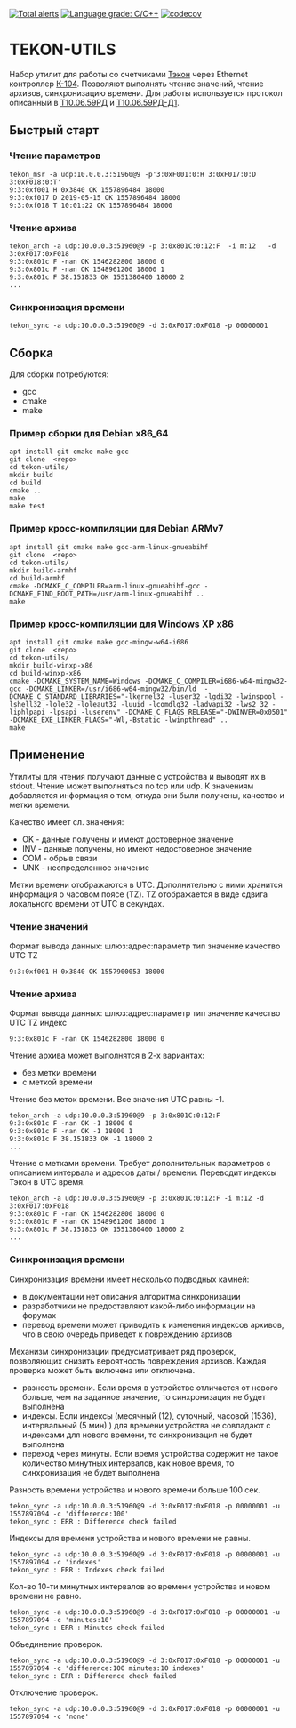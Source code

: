 [![Total alerts](https://img.shields.io/lgtm/alerts/b/alexsteam4000/tekon-utils-pub.svg?logo=lgtm&logoWidth=18)](https://lgtm.com/projects/b/alexsteam4000/tekon-utils-pub/alerts/)
[![Language grade: C/C++](https://img.shields.io/lgtm/grade/cpp/b/alexsteam4000/tekon-utils-pub.svg?logo=lgtm&logoWidth=18)](https://lgtm.com/projects/b/alexsteam4000/tekon-utils-pub/context:cpp)
[![codecov](https://codecov.io/bb/alexsteam4000/tekon-utils-pub/branch/master/graph/badge.svg)](https://codecov.io/bb/alexsteam4000/tekon-utils-pub)

# TEKON-UTILS

Набор утилит для работы со счетчиками [Тэкон](https://kreit.ru/) через Ethernet
контроллер [К-104](https://kreit.ru/products/communication/k-104.html). 
Позволяют выполнять чтение значений, чтение архивов, синхронизацию времени.
Для работы используется протокол описанный в [Т10.06.59РД](https://kreit.ru/files/prot17_6.pdf) 
и [Т10.06.59РД-Д1](https://kreit.ru/files/prot_d1.pdf).


## Быстрый старт

### Чтение параметров

```console
tekon_msr -a udp:10.0.0.3:51960@9 -p'3:0xF001:0:H 3:0xF017:0:D 3:0xF018:0:T'
9:3:0xf001 H 0x3840 OK 1557896484 18000
9:3:0xf017 D 2019-05-15 OK 1557896484 18000
9:3:0xf018 T 10:01:22 OK 1557896484 18000
```
### Чтение архива

```console
tekon_arch -a udp:10.0.0.3:51960@9 -p 3:0x801C:0:12:F  -i m:12   -d 3:0xF017:0xF018 
9:3:0x801c F -nan OK 1546282800 18000 0
9:3:0x801c F -nan OK 1548961200 18000 1
9:3:0x801c F 38.151833 OK 1551380400 18000 2
...
```

### Синхронизация времени

```console
tekon_sync -a udp:10.0.0.3:51960@9 -d 3:0xF017:0xF018 -p 00000001
```

## Сборка

Для сборки потребуются:

* gcc
* cmake 
* make

### Пример сборки для Debian x86_64

```console
apt install git cmake make gcc
git clone  <repo>
cd tekon-utils/
mkdir build
cd build
cmake ..
make 
make test
```

### Пример кросс-компиляции для Debian ARMv7

```console
apt install git cmake make gcc-arm-linux-gnueabihf
git clone  <repo>
cd tekon-utils/
mkdir build-armhf
cd build-armhf
cmake -DCMAKE_C_COMPILER=arm-linux-gnueabihf-gcc -DCMAKE_FIND_ROOT_PATH=/usr/arm-linux-gnueabihf ..
make 
```

### Пример кросс-компиляции для Windows XP x86

```console
apt install git cmake make gcc-mingw-w64-i686
git clone  <repo>
cd tekon-utils/
mkdir build-winxp-x86
cd build-winxp-x86
cmake -DCMAKE_SYSTEM_NAME=Windows -DCMAKE_C_COMPILER=i686-w64-mingw32-gcc -DCMAKE_LINKER=/usr/i686-w64-mingw32/bin/ld  -DCMAKE_C_STANDARD_LIBRARIES="-lkernel32 -luser32 -lgdi32 -lwinspool -lshell32 -lole32 -loleaut32 -luuid -lcomdlg32 -ladvapi32 -lws2_32 -liphlpapi -lpsapi -luserenv" -DCMAKE_C_FLAGS_RELEASE="-DWINVER=0x0501" -DCMAKE_EXE_LINKER_FLAGS="-Wl,-Bstatic -lwinpthread" ..
make 
```

## Применение

Утилиты для чтения получают данные с устройства и выводят их в stdout. Чтение
может выполняться по tcp или udp. К значениям добавляется информация о том, 
откуда они были получены, качество и метки времени.

Качество имеет сл. значения:
  
* OK - данные получены и имеют достоверное значение
* INV - данные получены, но имеют недостоверное значение 
* COM - обрыв связи
* UNK - неопределенное значение

Метки времени отображаются в UTC. Дополнительно с ними хранится информация о
часовом поясе (TZ). TZ отображается в виде сдвига локального времени от UTC в
секундах.

### Чтение значений

Формат вывода данных:
шлюз:адрес:параметр тип значение качество UTC TZ

```console
9:3:0xf001 H 0x3840 OK 1557900053 18000
```

### Чтение архива

Формат вывода данных:
шлюз:адрес:параметр тип значение качество UTC TZ индекс

```console
9:3:0x801c F -nan OK 1546282800 18000 0
```


Чтение архива может выполнятся в 2-х вариантах: 

* без метки времени
* с меткой времени


Чтение без меток времени. Все значения UTC равны -1.
```console
tekon_arch -a udp:10.0.0.3:51960@9 -p 3:0x801C:0:12:F 
9:3:0x801c F -nan OK -1 18000 0
9:3:0x801c F -nan OK -1 18000 1
9:3:0x801c F 38.151833 OK -1 18000 2
...
```

Чтение с метками времени. Требует дополнительных параметров с описанием
интервала и адресов даты / времени. Переводит индексы Тэкон в UTC время.
```console
tekon_arch -a udp:10.0.0.3:51960@9 -p 3:0x801C:0:12:F -i m:12 -d 3:0xF017:0xF018
9:3:0x801c F -nan OK 1546282800 18000 0
9:3:0x801c F -nan OK 1548961200 18000 1
9:3:0x801c F 38.151833 OK 1551380400 18000 2
...
```


### Синхронизация времени

Синхронизация времени имеет несколько подводных камней:

* в документации нет описания алгоритма синхронизации
* разработчики не предоставляют какой-либо информации на форумах
* перевод времени может приводить к изменения индексов архивов, что в свою
    очередь приведет к повреждению архивов

Механизм синхронизации предусматривает ряд проверок, позволяющих снизить
вероятность повреждения архивов. Каждая проверка может быть включена или
отключена.

* разность времени. Если время в устройстве отличается от нового больше, чем на
    заданное значение, то синхронизация не будет выполнена
* индексы. Если индексы (месячный (12), суточный, часовой (1536),
    интервальный (5 мин) ) для времени устройства не совпадают с индексами для
    нового времени, то синхронизация не будет выполнена
* переход через минуты. Если время устройства содержит не такое количество минутных
    интервалов, как новое время, то синхронизация не будет выполнена

Разность времени устройства и нового времени больше 100 сек.
```console
tekon_sync -a udp:10.0.0.3:51960@9 -d 3:0xF017:0xF018 -p 00000001 -u 1557897094 -c 'difference:100'
tekon_sync : ERR : Difference check failed
```

Индексы для времени устройства и нового времени не равны.
```console
tekon_sync -a udp:10.0.0.3:51960@9 -d 3:0xF017:0xF018 -p 00000001 -u 1557897094 -c 'indexes'   
tekon_sync : ERR : Indexes check failed
```

Кол-во 10-ти минутных интервалов во времени устройства и новом времени не равно.
```console
tekon_sync -a udp:10.0.0.3:51960@9 -d 3:0xF017:0xF018 -p 00000001 -u 1557897094 -c 'minutes:10'
tekon_sync : ERR : Minutes check failed
```

Объединение проверок.
```console
tekon_sync -a udp:10.0.0.3:51960@9 -d 3:0xF017:0xF018 -p 00000001 -u 1557897094 -c 'difference:100 minutes:10 indexes'
tekon_sync : ERR : Difference check failed
```

Отключение проверок. 
```console
tekon_sync -a udp:10.0.0.3:51960@9 -d 3:0xF017:0xF018 -p 00000001 -u 1557897094 -c 'none'
```
